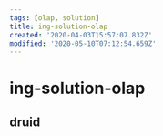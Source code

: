 ```yaml
---
tags: [olap, solution]
title: ing-solution-olap
created: '2020-04-03T15:57:07.832Z'
modified: '2020-05-10T07:12:54.659Z'
---
```


# ing-solution-olap

## druid
